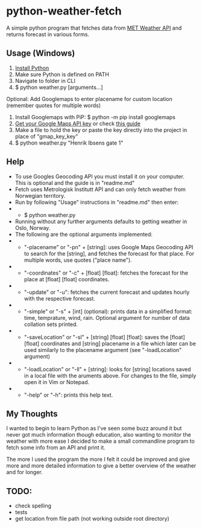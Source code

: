 # python-weather-fetch

A simple python program that fetches data from [MET Weather API](https://api.met.no/weatherapi) and returns forecast in various forms.

## Usage (Windows)

1. [Install Python](https://www.python.org/downloads/)
2. Make sure Python is defined on PATH
3. Navigate to folder in CLI
4. $ python weather.py [arguments...]

Optional: Add Googlemaps to enter placename for custom location (remember quotes for multiple words)
1. Install Googlemaps with PiP: $ python -m pip install googlemaps
2. [Get your Google Maps API key](https://cloud.google.com/maps-platform/) or check [this guide](https://developers.google.com/maps/documentation/javascript/get-api-key)
3. Make a file to hold the key or paste the key directly into the project in place of "gmap_key_key"
4. $ python weather.py "Henrik Ibsens gate 1"

## Help

- To use Googles Geocoding API you must install it on your computer. This is optional and the guide is in "readme.md"
- Fetch uses Metrologisk Institutt API and can only fetch weather from Norwegian territory. 
- Run by following "Usage" instructions in "readme.md" then enter:
- - $ python weather.py
- Running without any further arguments defaults to getting weather in Oslo, Norway.
- The following are the optional arguments implemented:
- - "-placename" or "-pn" + [string]: uses Google Maps Geocoding API to search for the [string], and fetches the forecast for that place. For multiple words, use quotes ("place name").
- - "-coordinates" or "-c" + [float] [float]: fetches the forecast for the place at [float] [float] coordinates.
- - "-update" or "-u": fetches the current forecast and updates hourly with the respective forecast.
- - "-simple" or "-s" + [int] (optional): prints data in a simplified format: time, temprature, wind, rain. Optional argument for number of data collation sets printed.
- - "-saveLocation" or "-sl" + [string] [float] [float]: saves the [float] [float] coordinates and [string] placename in a file which later can be used similarly to the placename argument (see "-loadLocation" argument)
- - "-loadLocation" or "-ll" + [string]: looks for [string] locations saved in a local file with the aruments above. For changes to the file, simply open it in Vim or Notepad.
- - "-help" or "-h": prints this help text.

## My Thoughts

I wanted to begin to learn Python as I've seen some buzz around it but never got much information though education, also wanting to monitor the weather with more ease I decided to make a small commandline program to fetch some info from an API and print it.

The more I used the program the more I felt it could be improved and give more and more detailed information to give a better overview of the weather and for longer.

## TODO:

- check spelling
- tests
- get location from file path (not working outside root directory)